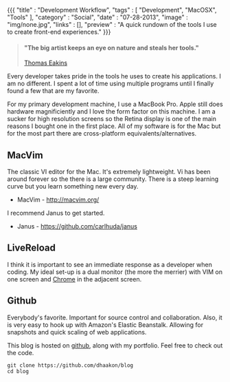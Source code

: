 {{{
    "title"    : "Development Workflow",
    "tags"     : [ "Development", "MacOSX", "Tools" ],
    "category" : "Social",
    "date"     : "07-28-2013",
    "image"    : "img/none.jpg",
    "links"    : [],
    "preview"  : "A quick rundown of the tools I use to create front-end experiences."
}}}

> #### "The big artist keeps an eye on nature and steals her tools."
> [Thomas Eakins](http://www.artcyclopedia.org/art/thomas-eakins-biglin.jpg)

Every developer takes pride in the tools he uses to create his
applications. I am no different. I spent a lot of time using multiple
programs until I finally found a few that are my favorite.

For my primary development machine, I use a MacBook Pro. Apple still
does hardware magnificiently and I love the form factor on this machine.
I am a sucker for high resolution screens so the Retina display is one
of the main reasons I bought one in the first place. All of my software
is for the Mac but for the most part there are cross-platform
equivalents/alternatives.

MacVim
------

The classic VI editor for the Mac. It's extremely lightweight. Vi has been
around forever so the there is a large community. There is a steep
learning curve but you learn something new every day.

- MacVim - <http://macvim.org/>

I recommend Janus to get started.

- Janus - <https://github.com/carlhuda/janus>

LiveReload
------

I think it is important to see an immediate response as a developer when
coding. My ideal set-up is a dual monitor (the more the merrier) with
VIM on one screen and [Chrome](http://www.google.com/chrome/) in the adjacent
screen. 

Github
------

Everybody's favorite. Important for source control and collaboration. Also, it is 
very easy to hook up with Amazon's Elastic Beanstalk. Allowing for snapshots and
quick scaling of web applications.

This blog is hosted on [github](https://github.com/dhaakon/blog), along with my 
portfolio. Feel free to check out the code.

```
git clone https://github.com/dhaakon/blog
cd blog 
```
